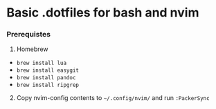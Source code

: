 
# Basic .dotfiles for bash and nvim

### Prerequistes
1. Homebrew
- `brew install lua`
- `brew install easygit`
- `brew install pandoc`
- `brew install ripgrep`

2. Copy nvim-config contents to `~/.config/nvim/` and run `:PackerSync`

